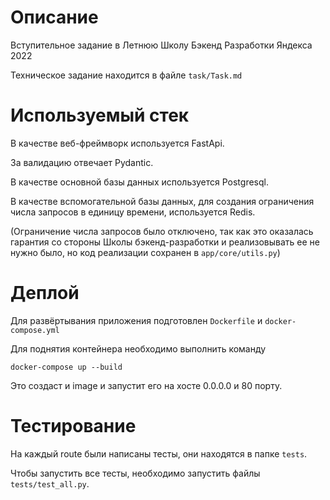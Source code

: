 # Описание #
Вступительное задание в Летнюю Школу Бэкенд Разработки Яндекса 2022

Техническое задание находится в файле <code>task/Task.md</code>


# Используемый стек #
В качестве веб-фреймворк используется FastApi.

За валидацию отвечает Pydantic.

В качестве основной базы данных используется Postgresql.

В качестве вспомогательной базы данных, для создания ограничения числа запросов в единицу времени, используется Redis.

(Ограничение числа запросов было отключено, так как это оказалась гарантия со стороны Школы бэкенд-разработки и реализовывать ее не нужно было, но код реализации сохранен в <code>app/core/utils.py</code>)

# Деплой #
Для развёртывания приложения подготовлен <code>Dockerfile</code> и <code>docker-compose.yml</code>

Для поднятия контейнера необходимо выполнить команду

<code>docker-compose up --build</code>

Это создаст и image и запустит его на хосте 0.0.0.0 и 80 порту.

# Тестирование #
На каждый route были написаны тесты, они находятся в папке <code>tests</code>.

Чтобы запустить все тесты, необходимо запустить файлы <code>tests/test_all.py</code>.